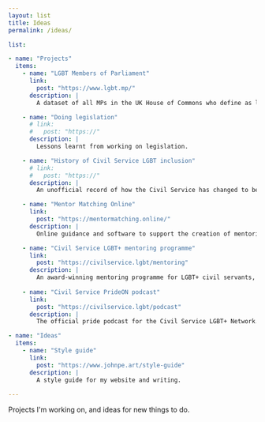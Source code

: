 ```yaml
---
layout: list
title: Ideas
permalink: /ideas/

list:    

- name: "Projects"
  items:
    - name: "LGBT Members of Parliament"
      link: 
        post: "https://www.lgbt.mp/"
      description: |
        A dataset of all MPs in the UK House of Commons who define as lesbian, gay, bisexual or transgender.

    - name: "Doing legislation"
      # link: 
      #   post: "https://"
      description: |
        Lessons learnt from working on legislation.

    - name: "History of Civil Service LGBT inclusion"
      # link: 
      #   post: "https://"
      description: |
        An unofficial record of how the Civil Service has changed to be a better place to work for LGBT+ people.

    - name: "Mentor Matching Online"
      link: 
        post: "https://mentormatching.online/"
      description: |
        Online guidance and software to support the creation of mentoring programmes at scale; based on the award winning Civil Service LGBT+ mentoring programme.

    - name: "Civil Service LGBT+ mentoring programme"
      link: 
        post: "https://civilservice.lgbt/mentoring"
      description: |
        An award-winning mentoring programme for LGBT+ civil servants, that I designed, and now deliver, as a corporate contribution to the Civil Service.
    
    - name: "Civil Service PrideON podcast"
      link: 
        post: "https://civilservice.lgbt/podcast"
      description: |
        The official pride podcast for the Civil Service LGBT+ Network.

- name: "Ideas"
  items:
    - name: "Style guide"
      link: 
        post: "https://www.johnpe.art/style-guide"
      description: |
        A style guide for my website and writing.
        
---
```


Projects I'm working on, and ideas for new things to do.